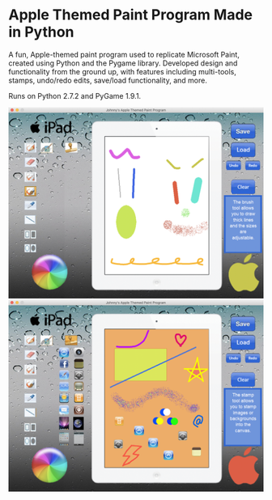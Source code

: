 # Apple Themed Paint Program Made in Python

A fun, Apple-themed paint program used to replicate Microsoft Paint, created using Python and the Pygame library. 
Developed design and functionality from the ground up, with features including multi-tools, stamps, undo/redo edits, save/load functionality, and more. 

Runs on Python 2.7.2 and PyGame 1.9.1.

![Screenshot](github_previews/paint-program1.png)
![Screenshot](github_previews/paint-program2.png)
